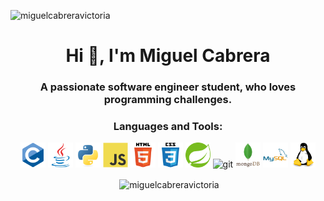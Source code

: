 <p align="left"> <img src="https://komarev.com/ghpvc/?username=miguelcabreravictoria&label=Profile%20views&color=0e75b6&style=flat" alt="miguelcabreravictoria" /> </p>

<h1 align="center">Hi 👋, I'm Miguel Cabrera</h1>
<h3 align="center">A passionate software engineer student, who loves programming challenges.</h3>

<div align="center">

<h3 align="center">Languages and Tools:</h3>
<p align="center"> 
<img src="https://raw.githubusercontent.com/devicons/devicon/master/icons/c/c-original.svg" alt="c" width="40" height="40"/>
<img src="https://github.com/devicons/devicon/blob/master/icons/java/java-original.svg" alt="Java" width="40" height="40"/> 
<img src="https://raw.githubusercontent.com/devicons/devicon/master/icons/python/python-original.svg" alt="python" width="40" height="40"/>
<img src="https://raw.githubusercontent.com/devicons/devicon/master/icons/javascript/javascript-original.svg" alt="javascript" width="40" height="40"/>
<img src="https://raw.githubusercontent.com/devicons/devicon/master/icons/html5/html5-original-wordmark.svg" alt="html5" width="40" height="40"/> 
<img src="https://raw.githubusercontent.com/devicons/devicon/master/icons/css3/css3-original-wordmark.svg" alt="css3" width="40" height="40"/> 
<img src="https://github.com/devicons/devicon/blob/master/icons/spring/spring-original.svg" alt="spring" width="40" height="40"/> 
<img src="https://www.vectorlogo.zone/logos/git-scm/git-scm-icon.svg" alt="git" width="40" height="40"/> 
<img src="https://raw.githubusercontent.com/devicons/devicon/master/icons/mongodb/mongodb-original-wordmark.svg" alt="mongodb" width="40" height="40"/> <img src="https://raw.githubusercontent.com/devicons/devicon/master/icons/mysql/mysql-original-wordmark.svg" alt="mysql" width="40" height="40"/> 
<img src="https://raw.githubusercontent.com/devicons/devicon/master/icons/linux/linux-original.svg" alt="linux" width="40" height="40"/> 
 </a> </p>

<p>&nbsp;<img align="center" src="https://github-readme-stats.vercel.app/api?username=miguelcabreravictoria&show_icons=true&locale=en" alt="miguelcabreravictoria" /></p>

</div>


